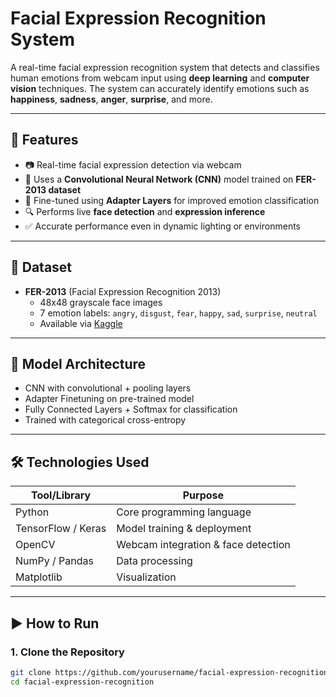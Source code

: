 # Facial Expression Recognition System

A real-time facial expression recognition system that detects and classifies human emotions from webcam input using **deep learning** and **computer vision** techniques. The system can accurately identify emotions such as **happiness**, **sadness**, **anger**, **surprise**, and more.

---

## 🚀 Features

- 📷 Real-time facial expression detection via webcam
- 🧠 Uses a **Convolutional Neural Network (CNN)** model trained on **FER-2013 dataset**
- 🔧 Fine-tuned using **Adapter Layers** for improved emotion classification
- 🔍 Performs live **face detection** and **expression inference**
- ✅ Accurate performance even in dynamic lighting or environments

---

## 📁 Dataset

- **FER-2013** (Facial Expression Recognition 2013)  
  - 48x48 grayscale face images  
  - 7 emotion labels: `angry`, `disgust`, `fear`, `happy`, `sad`, `surprise`, `neutral`
  - Available via [Kaggle](https://www.kaggle.com/datasets/msambare/fer2013)

---

## 🧠 Model Architecture

- CNN with convolutional + pooling layers
- Adapter Finetuning on pre-trained model
- Fully Connected Layers + Softmax for classification
- Trained with categorical cross-entropy

---

## 🛠️ Technologies Used

| Tool/Library   | Purpose                           |
|----------------|------------------------------------|
| Python         | Core programming language         |
| TensorFlow / Keras | Model training & deployment   |
| OpenCV         | Webcam integration & face detection |
| NumPy / Pandas | Data processing                   |
| Matplotlib     | Visualization                     |

---

## ▶️ How to Run

### 1. Clone the Repository
```bash
git clone https://github.com/yourusername/facial-expression-recognition.git
cd facial-expression-recognition
